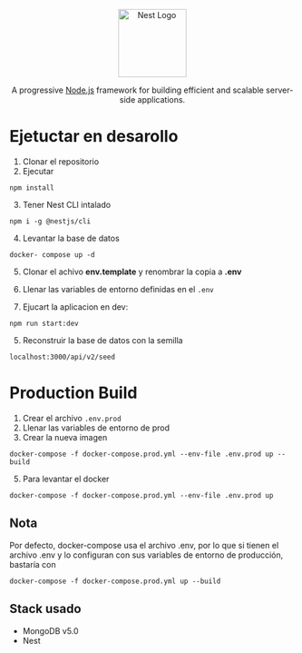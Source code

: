 <p align="center">
  <a href="http://nestjs.com/" target="blank"><img src="https://nestjs.com/img/logo-small.svg" width="120" alt="Nest Logo" /></a>
</p>

[circleci-image]: https://img.shields.io/circleci/build/github/nestjs/nest/master?token=abc123def456
[circleci-url]: https://circleci.com/gh/nestjs/nest

  <p align="center">A progressive <a href="http://nodejs.org" target="_blank">Node.js</a> framework for building efficient and scalable server-side applications.</p>
    <p align="center">

# Ejetuctar en desarollo

1. Clonar el repositorio
2. Ejecutar
```
npm install
```

3. Tener Nest CLI intalado
```
npm i -g @nestjs/cli
```

4. Levantar la base de datos
```
docker- compose up -d
```
5. Clonar el achivo __env.template__ y renombrar la copia a  __.env__

6. Llenar las variables de entorno definidas en el ```.env```

7. Ejucart la aplicacion en dev:

```
npm run start:dev
```

5. Reconstruir la base de datos con la semilla 

```
localhost:3000/api/v2/seed
```
# Production Build
1. Crear el archivo ``` .env.prod ```
2. Llenar las variables de entorno de prod
3. Crear la nueva imagen

```
docker-compose -f docker-compose.prod.yml --env-file .env.prod up --build
```
5. Para levantar el docker

```
docker-compose -f docker-compose.prod.yml --env-file .env.prod up
```

## Nota
Por defecto, docker-compose usa el archivo .env, por lo que si tienen el archivo .env y lo configuran con sus variables de entorno de producción, bastaría con

```
docker-compose -f docker-compose.prod.yml up --build
```

## Stack usado
* MongoDB v5.0
* Nest
